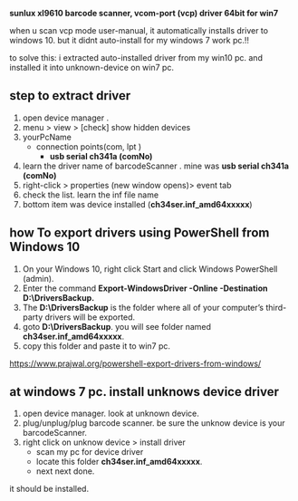 **sunlux xl9610 barcode scanner, vcom-port (vcp) driver 64bit for win7**

when u scan vcp mode user-manual, it automatically installs driver to windows 10.
but it didnt auto-install for my windows 7 work pc.!!

to solve this:
i extracted auto-installed driver from my win10 pc.
and installed it into unknown-device  on win7 pc.

## step to extract driver
1) open  device manager .
2) menu > view > [check] show hidden devices
3) yourPcName
   * connection points(com, lpt )
      * **usb serial ch341a (comNo)**
5) learn the driver name of barcodeScanner .  mine was  **usb serial ch341a (comNo)**
6) right-click > properties  (new window opens)> event tab
7)  check the list. learn the inf file name
8)  bottom item was device installed (**ch34ser.inf_amd64xxxxx**)

## how To export drivers using PowerShell from Windows 10
1) On your Windows 10, right click Start and click Windows PowerShell (admin).
2) Enter the command **Export-WindowsDriver -Online -Destination D:\DriversBackup.** 
3) The **D:\DriversBackup** is the folder where all of your computer’s third-party drivers will be exported.
4) goto **D:\DriversBackup**.  you will see folder named **ch34ser.inf_amd64xxxxx**.
5) copy this folder and paste it to win7 pc.

https://www.prajwal.org/powershell-export-drivers-from-windows/

## at windows 7 pc.   install unknows device driver 
1) open device manager. look at unknown device.
2) plug/unplug/plug barcode scanner.  be sure  the unknow device is your barcodeScanner.
3) right click on unknow device > install driver
   * scan my pc for device driver
   * locate this folder **ch34ser.inf_amd64xxxxx**.
   *  next next done.
  
it should be installed.


